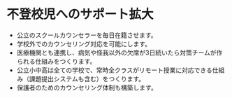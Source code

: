 # 不登校児へのサポート拡大

*   公立のスクールカウンセラーを毎日在籍させます。
*   学校外でのカウンセリング対応を可能にします。
*   医療機関とも連携し、病気や怪我以外の欠席が3日続いたら対策チームが作られる仕組みをつくります。
*   公立小中高は全ての学校で、常時全クラスがリモート授業に対応できる仕組み（課題提出システムも含む）をつくります。
*   保護者のためのカウンセリング体制も構築します。